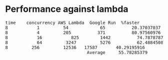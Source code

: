 # Performance against lambda

<pre>
time	concurrency	AWS Lambda	Google Run	%faster
8	        1		  54	        65	        20.37037037
8	        4		  205	       371	        80.97560976
8	        16           825        1442	      74.78787879
8	        64         3247       	5276	      62.48845088
8	      256	      12536	  17587	      40.29195916
		                       Average     55.78285379
</pre>
